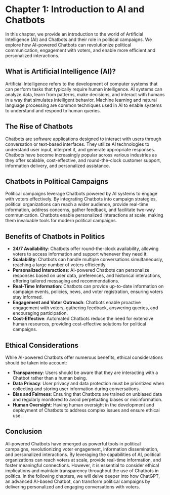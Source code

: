 Chapter 1: Introduction to AI and Chatbots
==========================================

In this chapter, we provide an introduction to the world of Artificial Intelligence (AI) and Chatbots and their role in political campaigns. We explore how AI-powered Chatbots can revolutionize political communication, engagement with voters, and enable more efficient and personalized interactions.

What is Artificial Intelligence (AI)?
-------------------------------------

Artificial Intelligence refers to the development of computer systems that can perform tasks that typically require human intelligence. AI systems can analyze data, learn from patterns, make decisions, and interact with humans in a way that simulates intelligent behavior. Machine learning and natural language processing are common techniques used in AI to enable systems to understand and respond to human queries.

The Rise of Chatbots
--------------------

Chatbots are software applications designed to interact with users through conversation or text-based interfaces. They utilize AI technologies to understand user input, interpret it, and generate appropriate responses. Chatbots have become increasingly popular across various industries as they offer scalable, cost-effective, and round-the-clock customer support, information delivery, and personalized assistance.

Chatbots in Political Campaigns
-------------------------------

Political campaigns leverage Chatbots powered by AI systems to engage with voters effectively. By integrating Chatbots into campaign strategies, political organizations can reach a wider audience, provide real-time information, address concerns, gather feedback, and facilitate two-way communication. Chatbots enable personalized interactions at scale, making them invaluable tools for modern political campaigns.

Benefits of Chatbots in Politics
--------------------------------

* **24/7 Availability**: Chatbots offer round-the-clock availability, allowing voters to access information and support whenever they need it.
* **Scalability**: Chatbots can handle multiple conversations simultaneously, reaching a large number of voters efficiently.
* **Personalized Interactions**: AI-powered Chatbots can personalize responses based on user data, preferences, and historical interactions, offering tailored messaging and recommendations.
* **Real-Time Information**: Chatbots can provide up-to-date information on campaign events, policies, news, and voter registration, ensuring voters stay informed.
* **Engagement and Voter Outreach**: Chatbots enable proactive engagement with voters, gathering feedback, answering queries, and encouraging participation.
* **Cost-Effective**: Automated Chatbots reduce the need for extensive human resources, providing cost-effective solutions for political campaigns.

Ethical Considerations
----------------------

While AI-powered Chatbots offer numerous benefits, ethical considerations should be taken into account:

* **Transparency**: Users should be aware that they are interacting with a Chatbot rather than a human being.
* **Data Privacy**: User privacy and data protection must be prioritized when collecting and storing user information during conversations.
* **Bias and Fairness**: Ensuring that Chatbots are trained on unbiased data and regularly monitored to avoid perpetuating biases or misinformation.
* **Human Oversight**: Having human oversight in the development and deployment of Chatbots to address complex issues and ensure ethical use.

Conclusion
----------

AI-powered Chatbots have emerged as powerful tools in political campaigns, revolutionizing voter engagement, information dissemination, and personalized interactions. By leveraging the capabilities of AI, political organizations can reach voters at scale, provide real-time information, and foster meaningful connections. However, it is essential to consider ethical implications and maintain transparency throughout the use of Chatbots in politics. In the following chapters, we will delve deeper into how ChatGPT, an advanced AI-based Chatbot, can transform political campaigns by delivering personalized and engaging conversations with voters.
